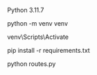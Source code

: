 
Python 3.11.7

python -m venv venv

venv\Scripts\Activate

pip install -r requirements.txt


python routes.py